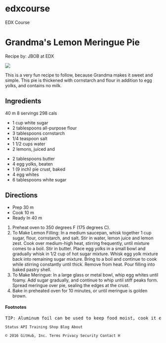 # edxcourse
EDX Course
<!DOCTYPE html>
<html>
<head>
    <title>My Favorite Recipe</title>
    <meta http-equiv="Content-type" content="text/html; charset=utf-8">
</head>

<body>

<h1>Grandma's Lemon Meringue Pie</h1>

<section>
<div>
<p>Recipe by: JBOB at EDX</p>
    <p> <img src="C:/Users/adminsep/Desktop/W3Cx HTML5/recipe/lemonpie.png"></p>
   <div>
      This is a very fun recipe to follow, because Grandma makes it sweet and simple. 
      This pie is thickened with cornstarch and flour in addition to egg yolks, 
      and contains no milk.
   </div>
</div>
    </section>
<section>
<h2>Ingredients</h2>
<p>40 m 8 servings 298 cals </p>
<ul>
	<li>	1 cup white sugar </li>
	<li>	2 tablespoons all-purpose flour </li>
	<li>	3 tablespoons cornstarch </li>
	<li>	1/4 teaspoon salt </li>
	<li>	1 1/2 cups water </li>
	<li>	2 lemons, juiced and </li>
</ul>
<ul>
	<li>	2 tablespoons butter </li>
	<li>	4 egg yolks, beaten </li>
	<li>	1 (9 inch) pie crust, baked </li>
	<li>	4 egg whites </li>
	<li>	6 tablespoons white sugar </li>
</ul>
</section>

<section>
<h2>Directions</h2>
<ul>
	<li>	Prep <time>30 m</time> </li>
	<li>	Cook <time>10 m</time> </li>
	<li>	Ready In <time>40 m</time> </li>
</ul>
<ol>
    <li> <span> Preheat oven to 350 degrees F (175 degrees C).</span></li>
    <li> <span> To Make Lemon Filling: In a medium saucepan, whisk together 1 cup sugar, flour, cornstarch, and salt. Stir in water, lemon juice and lemon zest. Cook over medium-high heat, stirring frequently, until mixture comes to a boil. Stir in butter. Place egg yolks in a small bowl and gradually whisk in 1/2 cup of hot sugar mixture. Whisk egg yolk mixture back into remaining sugar mixture. Bring to a boil and continue to cook while stirring constantly until thick. Remove from heat. Pour filling into baked pastry shell.</span></li>
    <li> <span> To Make Meringue: In a large glass or metal bowl, whip egg whites until foamy. Add sugar gradually, and continue to whip until stiff peaks form. Spread meringue over pie, sealing the edges at the crust.</span></li>
    <li> <span> Bake in preheated oven for 10 minutes, or until meringue is golden brown.</span></li>
</ol>
</section>

<section>
<h4>Footnotes</h4>
<pre>TIP: Aluminum foil can be used to keep food moist, cook it evenly, and make clean-up easier.
</pre>
</section>

</body>
</html>

    Status API Training Shop Blog About 

    © 2016 GitHub, Inc. Terms Privacy Security Contact H
